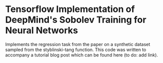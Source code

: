# Tensorflow Implementation of DeepMind's Sobolev Training for Neural Networks

Implements the regression task from the paper on a synthetic dataset sampled from the styblinski-tang function.
This code was written to accompany a tutorial blog post which can be found here (to do: add link).